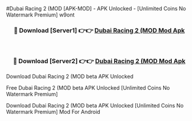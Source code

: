 #Dubai Racing 2 (MOD [APK-MOD] - APK Unlocked - [Unlimited Coins No Watermark Premium] w9ont



<div align="center">

<h3>🔴 Download [Server1] 👉👉 <a href="https://momento.my/?title=Dubai_Racing_2_(MOD">Dubai Racing 2 (MOD Mod Apk</a></h3><br>

<h3>🔴 Download [Server2] 👉👉 <a href="https://momento.my/?title=Dubai_Racing_2_(MOD">Dubai Racing 2 (MOD Mod Apk</a></h3>
</div>



Download Dubai Racing 2 (MOD beta APK Unlocked

Free Dubai Racing 2 (MOD beta APK Unlocked [Unlimited Coins No Watermark Premium]

Download Dubai Racing 2 (MOD beta APK Unlocked [Unlimited Coins No Watermark Premium] Mod For Android
